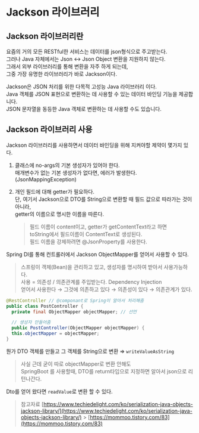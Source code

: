 # Jackson 라이브러리

## Jackson 라이브러리란

요즘의 거의 모든 RESTful한 서비스는 데이터를 json형식으로 주고받는다.\
그러나 Java 자체에서는 Json <-> Json Object 변환을 지원하지 않는다.\
그래서 외부 라이브러리를 통해 변환을 자주 하게 되는데,\
그중 가장 유명한 라이브러리가 바로 Jackson이다.

Jackson은 JSON 처리를 위한 다목적 고성능 Java 라이브러리 이다.\
Java 객체를 JSON 표현으로 변환하는 데 사용할 수 있는 데이터 바인딩 기능을 제공합니다.\
JSON 문자열을 동등한 Java 객체로 변환하는 데 사용할 수도 있습니다.

## Jackson 라이브러리 사용

Jackson 라이브러리를 사용하면서 데이터 바인딩을 위해 지켜야할 제약이 몇가지 있다.

1. 클래스에 no-args의 기본 생성자가 있어야 한다.\
   매개변수가 없는 기본 생성자가 없다면, 에러가 발생한다.(JsonMappingException)
2.  개인 필드에 대해 getter가 필요하다.\
    단, 여기서 Jackson으로 DTO를 String으로 변환할 때 필드 값으로 따라가는 것이 아니라,\
    getter의 이름으로 명시한 이름을 따른다.

    > 필드 이름이 content이고, getter가 getContentText라고 하면\
    > toString에서 필드이름이 ContentText로 생성된다.\
    > 필드 이름을 강제하려면 @JsonProperty를 사용한다.

Spring DI를 통해 컨트롤러에서 Jackson ObjectMapper를 얻어서 사용할 수 있다.

> 스프링이 객체(Bean)을 관리하고 있고, 생성자를 명시하여 받아서 사용가능하다.\
> 사용 = 의존성 / 의존관계를 주입받는다. Dependency Injection\
> 얻어서 사용한다 → 그것에 의존하고 있다 → 의존성이 있다 → 의존관계가 있다.

```java
@RestController // @componant로 Spring이 알아서 처리해줌
public class PostController {
  private final ObjectMapper objectMapper; // 선언

  // 생성자 만들어줌
  public PostController(ObjectMapper objectMapper) {
  this.objectMapper = objectMapper;
}
```

뭔가 DTO 객체를 만들고 그 객체를 String으로 변환 ⇒ `writeValueAsString`

> 사실 근데 굳이 따로 objectMapper로 변환 안해도\
> SpringBoot 를 사용할때, DTO를 return타입으로 지정하면 알아서 json으로 리턴나간다.

Dto를 얻어 왔다면 `readValue`로 변환 할 수 있다.



> 참고자료 [https://www.techiedelight.com/ko/serialization-java-objects-jackson-library/](https://www.techiedelight.com/ko/serialization-java-objects-jackson-library/) > [https://mommoo.tistory.com/83](https://mommoo.tistory.com/83)
